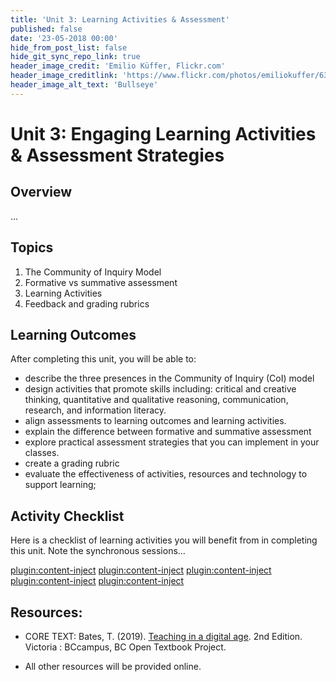 ```yaml
---
title: 'Unit 3: Learning Activities & Assessment'
published: false
date: '23-05-2018 00:00'
hide_from_post_list: false
hide_git_sync_repo_link: true
header_image_credit: 'Emilio Küffer, Flickr.com'
header_image_creditlink: 'https://www.flickr.com/photos/emiliokuffer/6384294717/'
header_image_alt_text: 'Bullseye'
---
```


# Unit 3: Engaging Learning Activities & Assessment Strategies
## Overview
...


## Topics
1. The Community of Inquiry Model
1. Formative vs summative assessment
1. Learning Activities
1. Feedback and grading rubrics


## Learning Outcomes
After completing this unit, you will be able to:
 - describe the three presences in the Community of Inquiry (CoI) model
 - design activities that promote skills including: critical and creative thinking, quantitative and qualitative reasoning, communication, research, and information literacy.
 - align assessments to learning outcomes and learning activities.
 - explain the difference between formative and summative assessment
 - explore practical assessment strategies that you can implement in your classes.
 - create a grading rubric
 - evaluate the effectiveness of activities, resources and technology to support learning;


## Activity Checklist

Here is a checklist of learning activities you will benefit from in
completing this unit. Note the synchronous sessions...

[plugin:content-inject](../_1-1)
[plugin:content-inject](../_1-2)
[plugin:content-inject](../_1-3)
[plugin:content-inject](../_1-4)
[plugin:content-inject](../_1-5)

## Resources:
- CORE TEXT: Bates, T. (2019). [Teaching in a digital age](https://pressbooks.bccampus.ca/teachinginadigitalagev2/). 2nd Edition. Victoria : BCcampus, BC Open Textbook Project.  

- All other resources will be provided online.
